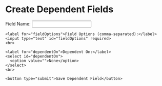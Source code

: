 <!-- index.html -->
<!DOCTYPE html>
<html>
<head>
  <title>Create Dependent Fields</title>
</head>
<body>
  <h1>Create Dependent Fields</h1>
  <form id="dependentFieldsForm">
    <label for="fieldName">Field Name:</label>
    <input type="text" id="fieldName" required>
    <br>

    <label for="fieldOptions">Field Options (comma-separated):</label>
    <input type="text" id="fieldOptions" required>
    <br>

    <label for="dependentOn">Dependent On:</label>
    <select id="dependentOn">
      <option value="">None</option>
    </select>
    <br>

    <button type="submit">Save Dependent Field</button>
  </form>
  <script src="script.js"></script>
</body>
</html>
